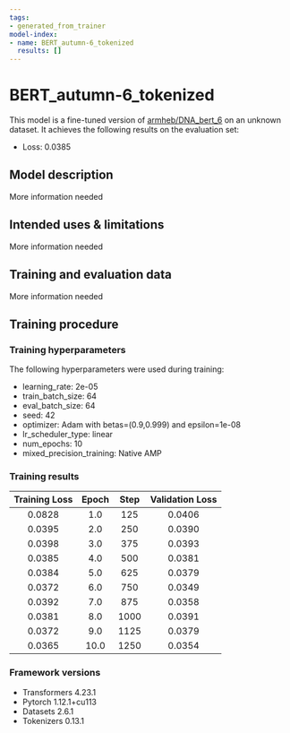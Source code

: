 ```yaml
---
tags:
- generated_from_trainer
model-index:
- name: BERT_autumn-6_tokenized
  results: []
---
```


<!-- This model card has been generated automatically according to the information the Trainer had access to. You
should probably proofread and complete it, then remove this comment. -->

# BERT_autumn-6_tokenized

This model is a fine-tuned version of [armheb/DNA_bert_6](https://huggingface.co/armheb/DNA_bert_6) on an unknown dataset.
It achieves the following results on the evaluation set:
- Loss: 0.0385

## Model description

More information needed

## Intended uses & limitations

More information needed

## Training and evaluation data

More information needed

## Training procedure

### Training hyperparameters

The following hyperparameters were used during training:
- learning_rate: 2e-05
- train_batch_size: 64
- eval_batch_size: 64
- seed: 42
- optimizer: Adam with betas=(0.9,0.999) and epsilon=1e-08
- lr_scheduler_type: linear
- num_epochs: 10
- mixed_precision_training: Native AMP

### Training results

| Training Loss | Epoch | Step | Validation Loss |
|:-------------:|:-----:|:----:|:---------------:|
| 0.0828        | 1.0   | 125  | 0.0406          |
| 0.0395        | 2.0   | 250  | 0.0390          |
| 0.0398        | 3.0   | 375  | 0.0393          |
| 0.0385        | 4.0   | 500  | 0.0381          |
| 0.0384        | 5.0   | 625  | 0.0379          |
| 0.0372        | 6.0   | 750  | 0.0349          |
| 0.0392        | 7.0   | 875  | 0.0358          |
| 0.0381        | 8.0   | 1000 | 0.0391          |
| 0.0372        | 9.0   | 1125 | 0.0379          |
| 0.0365        | 10.0  | 1250 | 0.0354          |


### Framework versions

- Transformers 4.23.1
- Pytorch 1.12.1+cu113
- Datasets 2.6.1
- Tokenizers 0.13.1
